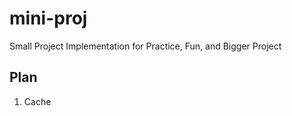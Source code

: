 # mini-proj
Small Project Implementation for Practice, Fun, and Bigger Project

Plan
---

1. Cache


